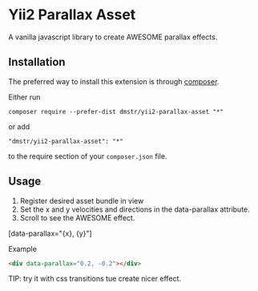 Yii2 Parallax Asset
===================
A vanilla javascript library to create AWESOME parallax effects.

Installation
------------

The preferred way to install this extension is through [composer](http://getcomposer.org/download/).

Either run

```
composer require --prefer-dist dmstr/yii2-parallax-asset "*"
```

or add

```
"dmstr/yii2-parallax-asset": "*"
```

to the require section of your `composer.json` file.


Usage
-----

1. Register desired asset bundle in view
2. Set the x and y velocities and directions in the data-parallax attribute.
3. Scroll to see the AWESOME effect.

[data-parallax="{x}, {y}"]

Example

```html
<div data-parallax="0.2, -0.2"></div>
```

TIP: try it with css transitions tue create nicer effect.
